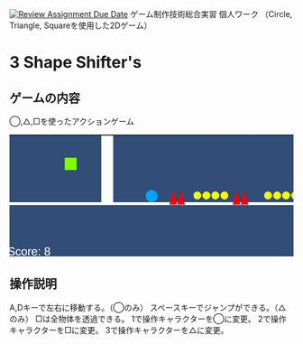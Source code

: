 [![Review Assignment Due Date](https://classroom.github.com/assets/deadline-readme-button-22041afd0340ce965d47ae6ef1cefeee28c7c493a6346c4f15d667ab976d596c.svg)](https://classroom.github.com/a/l0taWXbI)
ゲーム制作技術総合実習 個人ワーク
（Circle, Triangle, Squareを使用した2Dゲーム）

# 3 Shape Shifter's

## ゲームの内容
◯,△,□を使ったアクションゲーム

![画面イメージ](docs/images/game_image01.png)

## 操作説明
A,Dキーで左右に移動する。（◯のみ）
スペースキーでジャンプができる。（△のみ）
□は全物体を透過できる。
1で操作キャラクターを◯に変更。
2で操作キャラクターを□に変更。
3で操作キャラクターを△に変更。